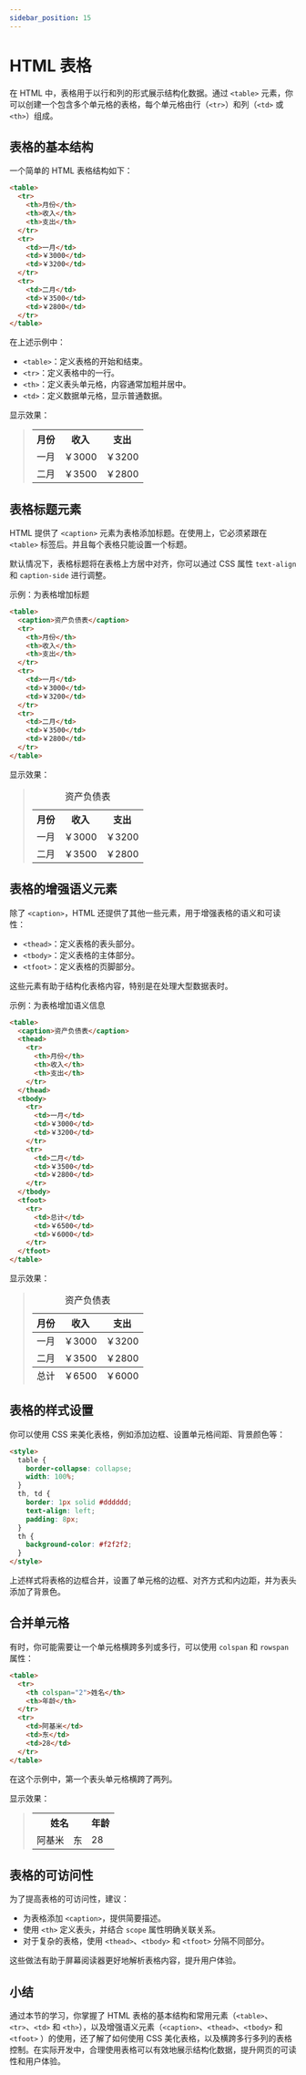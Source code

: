 ```yaml
---
sidebar_position: 15
---
```


# HTML 表格

在 HTML 中，表格用于以行和列的形式展示结构化数据。通过 `<table>` 元素，你可以创建一个包含多个单元格的表格，每个单元格由行（`<tr>`）和列（`<td>` 或 `<th>`）组成。



## 表格的基本结构

一个简单的 HTML 表格结构如下：

```html showLineNumbers
<table>
  <tr>
    <th>月份</th>
    <th>收入</th>
    <th>支出</th>
  </tr>
  <tr>
    <td>一月</td>
    <td>￥3000</td>
    <td>￥3200</td>
  </tr>
  <tr>
    <td>二月</td>
    <td>￥3500</td>
    <td>￥2800</td>
  </tr>
</table>
```

在上述示例中：

- `<table>`：定义表格的开始和结束。
- `<tr>`：定义表格中的一行。
- `<th>`：定义表头单元格，内容通常加粗并居中。
- `<td>`：定义数据单元格，显示普通数据。

显示效果：

> <table>
>   <tr>
>     <th>月份</th>
>     <th>收入</th>
>     <th>支出</th>
>   </tr>
>   <tr>
>     <td>一月</td>
>     <td>￥3000</td>
>     <td>￥3200</td>
>   </tr>
>   <tr>
>     <td>二月</td>
>     <td>￥3500</td>
>     <td>￥2800</td>
>   </tr>
> </table>



## 表格标题元素

HTML 提供了 `<caption>` 元素为表格添加标题。在使用上，它必须紧跟在 `<table>` 标签后。并且每个表格只能设置一个标题。

默认情况下，表格标题将在表格上方居中对齐，你可以通过 CSS 属性 `text-align` 和 `caption-side` 进行调整。

示例：为表格增加标题

```html showLineNumbers
<table>
  <caption>资产负债表</caption>
  <tr>
    <th>月份</th>
    <th>收入</th>
    <th>支出</th>
  </tr>
  <tr>
    <td>一月</td>
    <td>￥3000</td>
    <td>￥3200</td>
  </tr>
  <tr>
    <td>二月</td>
    <td>￥3500</td>
    <td>￥2800</td>
  </tr>
</table>
```

显示效果：

> <table>
>   <caption>资产负债表</caption>
>   <tr>
>     <th>月份</th>
>     <th>收入</th>
>     <th>支出</th>
>   </tr>
>   <tr>
>     <td>一月</td>
>     <td>￥3000</td>
>     <td>￥3200</td>
>   </tr>
>   <tr>
>     <td>二月</td>
>     <td>￥3500</td>
>     <td>￥2800</td>
>   </tr>
> </table>



## 表格的增强语义元素

除了 `<caption>`，HTML 还提供了其他一些元素，用于增强表格的语义和可读性：

- `<thead>`：定义表格的表头部分。
- `<tbody>`：定义表格的主体部分。
- `<tfoot>`：定义表格的页脚部分。

这些元素有助于结构化表格内容，特别是在处理大型数据表时。

示例：为表格增加语义信息

```html showLineNumbers
<table>
  <caption>资产负债表</caption>
  <thead>
    <tr>
      <th>月份</th>
      <th>收入</th>
      <th>支出</th>
    </tr>
  </thead>
  <tbody>
    <tr>
      <td>一月</td>
      <td>￥3000</td>
      <td>￥3200</td>
    </tr>
    <tr>
      <td>二月</td>
      <td>￥3500</td>
      <td>￥2800</td>
    </tr>
  </tbody>
  <tfoot>
    <tr>
      <td>总计</td>
      <td>￥6500</td>
      <td>￥6000</td>
    </tr>
  </tfoot>
</table>
```

显示效果：

> <table>
>   <caption>资产负债表</caption>
>   <thead>
>     <tr>
>       <th>月份</th>
>       <th>收入</th>
>       <th>支出</th>
>     </tr>
>   </thead>
>   <tbody>
>     <tr>
>       <td>一月</td>
>       <td>￥3000</td>
>       <td>￥3200</td>
>     </tr>
>     <tr>
>       <td>二月</td>
>       <td>￥3500</td>
>       <td>￥2800</td>
>     </tr>
>   </tbody>
>   <tfoot>
>     <tr>
>       <td>总计</td>
>       <td>￥6500</td>
>       <td>￥6000</td>
>     </tr>
>   </tfoot>
> </table>



## 表格的样式设置

你可以使用 CSS 来美化表格，例如添加边框、设置单元格间距、背景颜色等：

```html showLineNumbers
<style>
  table {
    border-collapse: collapse;
    width: 100%;
  }
  th, td {
    border: 1px solid #dddddd;
    text-align: left;
    padding: 8px;
  }
  th {
    background-color: #f2f2f2;
  }
</style>
```

上述样式将表格的边框合并，设置了单元格的边框、对齐方式和内边距，并为表头添加了背景色。



## 合并单元格

有时，你可能需要让一个单元格横跨多列或多行，可以使用 `colspan` 和 `rowspan` 属性：

```html showLineNumbers
<table>
  <tr>
    <th colspan="2">姓名</th>
    <th>年龄</th>
  </tr>
  <tr>
    <td>阿基米</td>
    <td>东</td>
    <td>28</td>
  </tr>
</table>
```

在这个示例中，第一个表头单元格横跨了两列。

显示效果：

> <table>
>   <tr>
>     <th colspan="2">姓名</th>
>     <th>年龄</th>
>   </tr>
>   <tr>
>     <td>阿基米</td>
>     <td>东</td>
>     <td>28</td>
>   </tr>
> </table>



## 表格的可访问性

为了提高表格的可访问性，建议：

- 为表格添加 `<caption>`，提供简要描述。
- 使用 `<th>` 定义表头，并结合 `scope` 属性明确关联关系。
- 对于复杂的表格，使用 `<thead>`、`<tbody>` 和 `<tfoot>` 分隔不同部分。

这些做法有助于屏幕阅读器更好地解析表格内容，提升用户体验。



## 小结

通过本节的学习，你掌握了 HTML 表格的基本结构和常用元素（`<table>`、`<tr>`、`<td>` 和 `<th>`），以及增强语义元素（`<caption>`、`<thead>`、`<tbody>` 和 `<tfoot>` ）的使用，还了解了如何使用 CSS 美化表格，以及横跨多行多列的表格控制。在实际开发中，合理使用表格可以有效地展示结构化数据，提升网页的可读性和用户体验。
